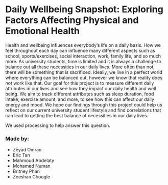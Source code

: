 # Daily Wellbeing Snapshot: Exploring Factors Affecting Physical and Emotional Health

Health and wellbeing influences everybody’s life on a daily basis. How we feel throughout each day can influence many different aspects such as school, sports/exercises, social interaction, work, family life, and so much more. As university students, time is limited and it is always a challenge to balance out all these necessities in our daily lives. More often than not, there will be something that is sacrificed. 
Ideally, we live in a perfect world where everything can be balanced out, however we know that reality does not work like that. Our goal for this project is to measure different daily attributes in our lives and see how they impact our daily health and well being. We aim to track different attributes such as sleep duration, food intake, exercise amount, and more, to see how this can affect our daily energy and mood. We hope our findings through this project could help us reflect on our current university student lifestyle and find correlations that can lead to getting the best balance of necessities in our daily lives. 

We used processing to help answer this question.

### Made by:
- Zeyad Omran
- Eric Tan
- Mahmoud Abdelaty
- Mohamed Numan
- Britney Phan
- Zeeshan Chougle

